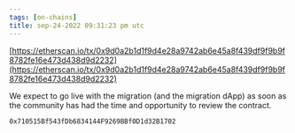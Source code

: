 ```yaml
---
tags: [on-chains]
title: sep-24-2022 09:31:23 pm utc
---
```


[https://etherscan.io/tx/0x9d0a2b1d1f9d4e28a9742ab6e45a8f439df9f9b9f8782fe16e473d438d9d2232](https://etherscan.io/tx/0x9d0a2b1d1f9d4e28a9742ab6e45a8f439df9f9b9f8782fe16e473d438d9d2232)

We expect to go live with the migration (and the migration dApp) as soon as the community has had the time and opportunity to review the contract.

    0x710515Bf543fDb6834144F9269BBf0D1d32B1702
